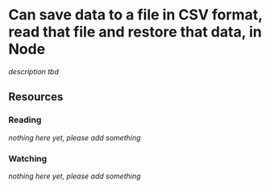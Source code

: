 # Can save data to a file in CSV format, read that file and restore that data, in Node

_description tbd_

## Resources

### Reading

_nothing here yet, please add something_

### Watching

_nothing here yet, please add something_
